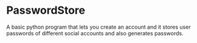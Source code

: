 # PasswordStore

A basic python program that lets you create an account and it stores user passwords of different social accounts and also generates passwords.
